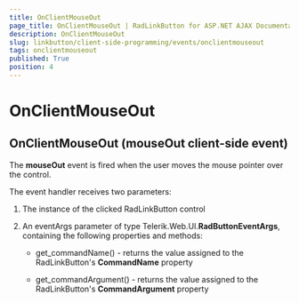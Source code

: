 ```yaml
---
title: OnClientMouseOut
page_title: OnClientMouseOut | RadLinkButton for ASP.NET AJAX Documentation
description: OnClientMouseOut
slug: linkbutton/client-side-programming/events/onclientmouseout
tags: onclientmouseout
published: True
position: 4
---
```


# OnClientMouseOut

## OnClientMouseOut (mouseOut client-side event)

The **mouseOut** event is fired when the user moves the mouse pointer over the control.

The event handler receives two parameters:

1. The instance of the clicked RadLinkButton control

1. An eventArgs parameter of type Telerik.Web.UI.**RadButtonEventArgs**, containing the following properties and methods:

	* get_commandName() - returns the value assigned to the RadLinkButton's **CommandName** property

	* get_commandArgument() - returns the value assigned to the RadLinkButton's **CommandArgument** property
